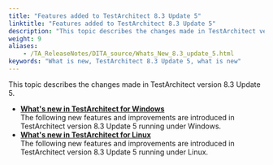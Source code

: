 ```yaml
--- 
title: "Features added to TestArchitect 8.3 Update 5"
linktitle: "Features added to TestArchitect 8.3 Update 5"
description: "This topic describes the changes made in TestArchitect version 8.3 Update 5."
weight: 9
aliases: 
    - /TA_ReleaseNotes/DITA_source/Whats_New_8.3_update_5.html
keywords: "What is new, TestArchitect 8.3 Update 5, what is new"
---
```


This topic describes the changes made in TestArchitect version 8.3 Update 5.

-   **[What's new in TestArchitect for Windows](/user-guide/version-history/features-added-to-testarchitect-8-3-update-5/windows)**  
The following new features and improvements are introduced in TestArchitect version 8.3 Update 5 running under Windows.
-   **[What's new in TestArchitect for Linux](/user-guide/version-history/features-added-to-testarchitect-8-3-update-5/linux)**  
The following new features and improvements are introduced in TestArchitect version 8.3 Update 5 running under Linux.




